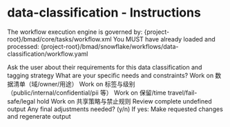 # data-classification - Instructions

<critical>The workflow execution engine is governed by: {project-root}/bmad/core/tasks/workflow.xml</critical>
<critical>You MUST have already loaded and processed: {project-root}/bmad/snowflake/workflows/data-classification/workflow.yaml</critical>

<workflow>

<step n="1" goal="Understand Requirements">
<action>Ask the user about their requirements for this data classification and tagging strategy</action>
<ask>What are your specific needs and constraints?</ask>
</step>

<step n="2" goal="数据清单（域/Owner/用途）">
<action>Work on 数据清单（域/owner/用途）</action>
<template-output section="inventory"/>
</step>

<step n="3" goal="标签与级别（PUBLIC/INTERNAL/CONFIDENTIAL/PII 等）">
<action>Work on 标签与级别（public/internal/confidential/pii 等）</action>
<template-output section="labels"/>
</step>

<step n="4" goal="保留/Time Travel/Fail-safe/Legal Hold">
<action>Work on 保留/time travel/fail-safe/legal hold</action>
<template-output section="retention"/>
</step>

<step n="5" goal="共享策略与禁止规则">
<action>Work on 共享策略与禁止规则</action>
<template-output section="sharing"/>
</step>

<step n="6" goal="Review and Finalize">
<action>Review complete undefined output</action>
<ask>Any final adjustments needed? (y/n)</ask>
<check>If yes:</check>
  <action>Make requested changes and regenerate output</action>
</step>

</workflow>
